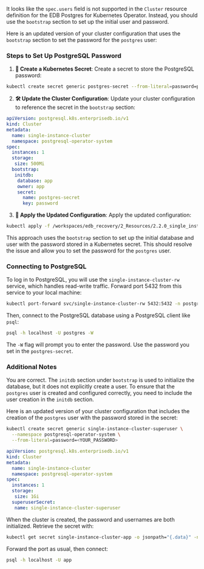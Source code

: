 It looks like the `spec.users` field is not supported in the `Cluster` resource definition for the EDB Postgres for Kubernetes Operator. Instead, you should use the `bootstrap` section to set up the initial user and password.

Here is an updated version of your cluster configuration that uses the `bootstrap` section to set the password for the `postgres` user:

### Steps to Set Up PostgreSQL Password

1. **🔐 Create a Kubernetes Secret**:
  Create a secret to store the PostgreSQL password:

  ```bash
  kubectl create secret generic postgres-secret --from-literal=password=password -n postgresql-operator-system
  ```

2. **🛠️ Update the Cluster Configuration**:
  Update your cluster configuration to reference the secret in the `bootstrap` section:

  ```yaml
  apiVersion: postgresql.k8s.enterprisedb.io/v1
  kind: Cluster
  metadata:
    name: single-instance-cluster
    namespace: postgresql-operator-system
  spec:
    instances: 1
    storage:
     size: 500Mi
    bootstrap:
     initdb:
      database: app
      owner: app
      secret:
        name: postgres-secret
        key: password
  ```

3. **🚀 Apply the Updated Configuration**:
  Apply the updated configuration:

  ```bash
  kubectl apply -f /workspaces/edb_recovery/2_Resources/2.2.0_single_instance_cluster.yaml
  ```

This approach uses the `bootstrap` section to set up the initial database and user with the password stored in a Kubernetes secret. This should resolve the issue and allow you to set the password for the `postgres` user.

### Connecting to PostgreSQL

To log in to PostgreSQL, you will use the `single-instance-cluster-rw` service, which handles read-write traffic. Forward port 5432 from this service to your local machine:

```bash
kubectl port-forward svc/single-instance-cluster-rw 5432:5432 -n postgresql-operator-system
```

Then, connect to the PostgreSQL database using a PostgreSQL client like `psql`:

```bash
psql -h localhost -U postgres -W
```

The `-W` flag will prompt you to enter the password. Use the password you set in the `postgres-secret`.

### Additional Notes

You are correct. The `initdb` section under `bootstrap` is used to initialize the database, but it does not explicitly create a user. To ensure that the `postgres` user is created and configured correctly, you need to include the user creation in the `initdb` section.

Here is an updated version of your cluster configuration that includes the creation of the `postgres` user with the password stored in the secret:

```bash
kubectl create secret generic single-instance-cluster-superuser \
  --namespace postgresql-operator-system \
  --from-literal=password=<YOUR_PASSWORD>
```

```yaml
apiVersion: postgresql.k8s.enterprisedb.io/v1
kind: Cluster
metadata:
  name: single-instance-cluster
  namespace: postgresql-operator-system
spec:
  instances: 1
  storage:
   size: 1Gi
  superuserSecret:
   name: single-instance-cluster-superuser
```

When the cluster is created, the password and usernames are both initialized. Retrieve the secret with:

```bash
kubectl get secret single-instance-cluster-app -o jsonpath="{.data}" -n postgresql-operator-system | jq -r 'to_entries[] | "\(.key): \(.value | @base64d)"'
```

Forward the port as usual, then connect:

```bash
psql -h localhost -U app
```